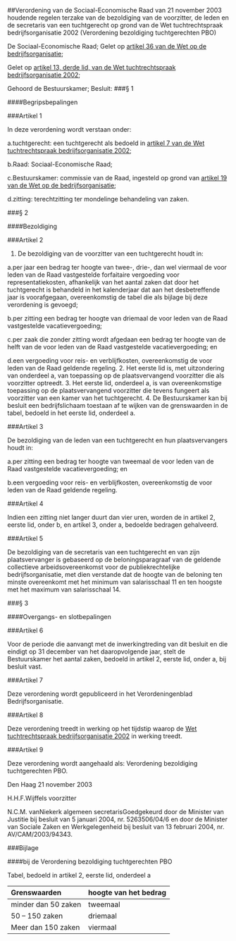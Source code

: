 <meta http-equiv='Content-Type' content='text/html; charset=utf-8' />

##Verordening van de Sociaal-Economische Raad van 21 november 2003 houdende regelen terzake van de bezoldiging van de voorzitter, de leden en de secretaris van een tuchtgerecht op grond van de Wet tuchtrechtspraak bedrijfsorganisatie 2002 (Verordening bezoldiging tuchtgerechten PBO)

De Sociaal-Economische Raad;
Gelet op [artikel 36 van de Wet op de bedrijfsorganisatie](../../../../../../wet/wet/op/de/bedrijfsorganisatie/BWBR0002058/README.md);

Gelet op [artikel 13, derde lid, van de Wet tuchtrechtspraak bedrijfsorganisatie 2002](../../../../../../wet/wet/tuchtrechtspraak/bedrijfsorganisatie/2004/BWBR0016341/README.md);

Gehoord de Bestuurskamer;
Besluit:
###§ 1 

####Begripsbepalingen

###Artikel 1 

In deze verordening wordt verstaan onder:

a.tuchtgerecht: een tuchtgerecht als bedoeld in [artikel 7 van de Wet tuchtrechtspraak bedrijfsorganisatie 2002](../../../../../../wet/wet/tuchtrechtspraak/bedrijfsorganisatie/2004/BWBR0016341/README.md);

b.Raad: Sociaal-Economische Raad;

c.Bestuurskamer: commissie van de Raad, ingesteld op grond van [artikel 19 van de Wet op de bedrijfsorganisatie](../../../../../../wet/wet/op/de/bedrijfsorganisatie/BWBR0002058/README.md);

d.zitting: terechtzitting ter mondelinge behandeling van zaken.

###§ 2 

####Bezoldiging

###Artikel 2 

1. De bezoldiging van de voorzitter van een tuchtgerecht houdt in:

a.per jaar een bedrag ter hoogte van twee-, drie-, dan wel viermaal de voor leden van de Raad vastgestelde forfaitaire vergoeding voor representatiekosten, afhankelijk van het aantal zaken dat door het tuchtgerecht is behandeld in het kalenderjaar dat aan het desbetreffende jaar is voorafgegaan, overeenkomstig de tabel die als bijlage bij deze verordening is gevoegd;

b.per zitting een bedrag ter hoogte van driemaal de voor leden van de Raad vastgestelde vacatievergoeding;

c.per zaak die zonder zitting wordt afgedaan een bedrag ter hoogte van de helft van de voor leden van de Raad vastgestelde vacatievergoeding; en

d.een vergoeding voor reis- en verblijfkosten, overeenkomstig de voor leden van de Raad geldende regeling.
2. Het eerste lid is, met uitzondering van onderdeel a, van toepassing op de plaatsvervangend voorzitter die als voorzitter optreedt.
3. Het eerste lid, onderdeel a, is van overeenkomstige toepassing op de plaatsvervangend voorzitter die tevens fungeert als voorzitter van een kamer van het tuchtgerecht.
4. De Bestuurskamer kan bij besluit een bedrijfslichaam toestaan af te wijken van de grenswaarden in de tabel, bedoeld in het eerste lid, onderdeel a.

###Artikel 3 

De bezoldiging van de leden van een tuchtgerecht en hun plaatsvervangers houdt in:

a.per zitting een bedrag ter hoogte van tweemaal de voor leden van de Raad vastgestelde vacatievergoeding; en

b.een vergoeding voor reis- en verblijfkosten, overeenkomstig de voor leden van de Raad geldende regeling.

###Artikel 4 

Indien een zitting niet langer duurt dan vier uren, worden de in artikel 2, eerste lid, onder b, en artikel 3, onder a, bedoelde bedragen gehalveerd.

###Artikel 5 

De bezoldiging van de secretaris van een tuchtgerecht en van zijn plaatsvervanger is gebaseerd op de beloningsparagraaf van de geldende collectieve arbeidsovereenkomst voor de publiekrechtelijke bedrijfsorganisatie, met dien verstande dat de hoogte van de beloning ten minste overeenkomt met het minimum van salarisschaal 11 en ten hoogste met het maximum van salarisschaal 14.

###§ 3 

####Overgangs- en slotbepalingen

###Artikel 6 

Voor de periode die aanvangt met de inwerkingtreding van dit besluit en die eindigt op 31 december van het daaropvolgende jaar, stelt de Bestuurskamer het aantal zaken, bedoeld in artikel 2, eerste lid, onder a, bij besluit vast.

###Artikel 7 

Deze verordening wordt gepubliceerd in het Verordeningenblad Bedrijfsorganisatie.

###Artikel 8 

Deze verordening treedt in werking op het tijdstip waarop de [Wet tuchtrechtspraak bedrijfsorganisatie 2002](../../../../../../wet/wet/tuchtrechtspraak/bedrijfsorganisatie/2004/BWBR0016341/README.md) in werking treedt.

###Artikel 9 

Deze verordening wordt aangehaald als: Verordening bezoldiging tuchtgerechten PBO.

Den Haag
21 november 2003

H.H.F.Wijffels
voorzitter

N.C.M. vanNiekerk
algemeen secretarisGoedgekeurd door de Minister van Justitie bij besluit van 5 januari 2004, nr. 5263506/04/6 en door de Minister van Sociale Zaken en Werkgelegenheid bij besluit van 13 februari 2004, nr. AV/CAM/2003/94343.

###Bijlage 

####bij de Verordening bezoldiging tuchtgerechten PBO

Tabel, bedoeld in artikel 2, eerste lid, onderdeel a

| Grenswaarden  | hoogte van het bedrag  |
|:---|:---|
|minder dan 50 zaken |tweemaal |de voor leden van de Raad  |
|50 – 150 zaken |driemaal |vastgestelde forfaitaire |
|Meer dan 150 zaken |viermaal |vergoeding |

